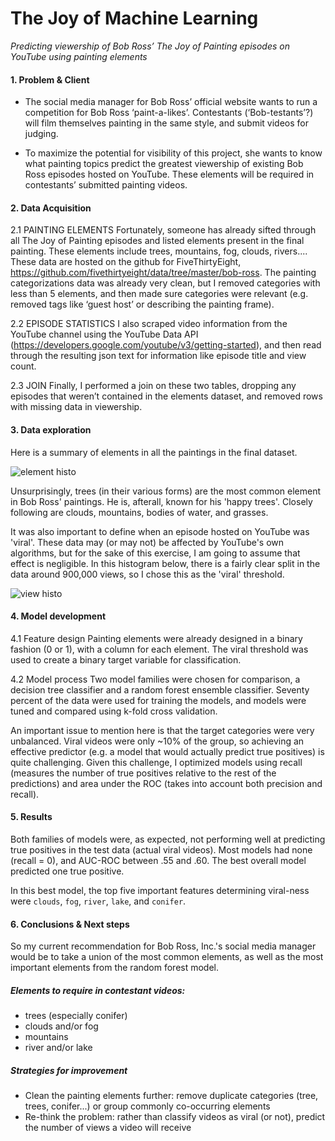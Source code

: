 # The Joy of Machine Learning
_Predicting viewership of Bob Ross’ The Joy of Painting episodes on YouTube using painting elements_

#### 1. Problem & Client

- The social media manager for Bob Ross’ official website wants to run a
competition for Bob Ross ‘paint-a-likes’. Contestants (‘Bob-testants’?) will
film themselves painting in the same style, and submit videos for judging.

- To maximize the potential for visibility of this project, she wants to know
what painting topics predict the greatest viewership of existing Bob Ross
episodes hosted on YouTube. These elements will be required in
contestants’ submitted painting videos.

#### 2. Data Acquisition
2.1 PAINTING ELEMENTS
Fortunately, someone has already sifted through all The Joy of Painting
episodes and listed elements present in the final painting.  These elements include trees, mountains, fog, clouds, rivers....  These data are hosted on the github for FiveThirtyEight, https://github.com/fivethirtyeight/data/tree/master/bob-ross. The painting categorizations data was already very clean, but I removed categories with less than 5 elements, and then made sure categories were relevant (e.g. removed tags like ‘guest host’ or describing the painting frame).

2.2 EPISODE STATISTICS
I also scraped video information from the YouTube channel using the YouTube Data API  (https://developers.google.com/youtube/v3/getting-started), and then read through the resulting json text for information like episode title and view count.

2.3 JOIN
Finally, I performed a join on these two tables, dropping any episodes that weren’t contained in the elements dataset, and removed rows with missing data in viewership.

#### 3. Data exploration
Here is a summary of elements in all the paintings in the final dataset.

![element histo](https://raw.githubusercontent.com/mskaerthomason/Springboard-Capstone_Bob-Ross/master/figs/painting_histo.png)

Unsurprisingly, trees (in their various forms) are the most common element in Bob Ross' paintings. He is, afterall, known for his 'happy trees'.  Closely following are clouds, mountains, bodies of water, and grasses.

It was also important to define when an episode hosted on YouTube was 'viral'.  These data may (or may not) be affected by YouTube's own algorithms, but for the sake of this exercise, I am going to assume that effect is negligible. In this histogram below, there is a fairly clear split in the data around 900,000 views, so I chose this as the 'viral' threshold.

![view histo](https://raw.githubusercontent.com/mskaerthomason/Springboard-Capstone_Bob-Ross/master/figs/views_hist.png)

#### 4. Model development
4.1 Feature design
Painting elements were already designed in a binary fashion (0 or 1), with a column for each element.  The viral threshold was used to create a binary target variable for classification.

4.2 Model process
Two model families were chosen for comparison, a decision tree classifier and a random forest ensemble classifier. Seventy percent of the data were used for training the models, and models were tuned and compared using k-fold cross validation.  

An important issue to mention here is that the target categories were very unbalanced.  Viral videos were only ~10% of the group, so achieving an effective predictor (e.g. a model that would actually predict true positives) is quite challenging. Given this challenge, I optimized models using recall (measures the number of true positives relative to the rest of the predictions) and area under the ROC (takes into account both precision and recall).

#### 5. Results
Both families of models were, as expected, not performing well at predicting true positives in the test data (actual viral videos).  Most models had none (recall = 0), and AUC-ROC between .55 and .60.  The best overall model predicted one true positive.

In this best model, the top five important features determining viral-ness were `clouds`, `fog`, `river`, `lake`, and `conifer`.

#### 6. Conclusions & Next steps

So my current recommendation for Bob Ross, Inc.'s social media manager would be to take a union of the most common elements, as well as the most important elements from the random forest model.  

##### Elements to require in contestant videos:
- trees (especially conifer)
- clouds and/or fog
- mountains
- river and/or lake

##### Strategies for improvement
- Clean the painting elements further: remove duplicate categories (tree, trees, conifer...) or group commonly co-occurring elements
- Re-think the problem: rather than classify videos as viral (or not), predict the number of views a video will receive
